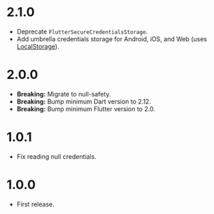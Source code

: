 # 2.1.0

- Deprecate `FlutterSecureCredentialsStorage`.
- Add umbrella credentials storage for Android, iOS, and Web (uses [LocalStorage](https://developer.mozilla.org/en-US/docs/Web/API/Window/localStorage)).

# 2.0.0

- **Breaking:** Migrate to null-safety.
- **Breaking:** Bump minimum Dart version to 2.12.
- **Breaking:** Bump minimum Flutter version to 2.0.

# 1.0.1

- Fix reading null credentials.

# 1.0.0

- First release.
